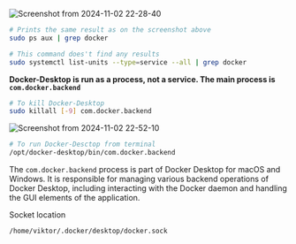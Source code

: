 ![Screenshot from 2024-11-02 22-28-40](https://github.com/user-attachments/assets/6089ed2f-2426-4765-ad57-ad75601f5f5d)

```bash
# Prints the same result as on the screenshot above
sudo ps aux | grep docker
```
```bash
# This command does't find any results
sudo systemctl list-units --type=service --all | grep docker
```

**Docker-Desktop is run as a process, not a service. The main process is `com.docker.backend`**

```bash
# To kill Docker-Desktop
sudo killall [-9] com.docker.backend
```
![Screenshot from 2024-11-02 22-52-10](https://github.com/user-attachments/assets/4673598a-7f47-4b32-b134-679f8cdb4fe8)
```bash
# To run Docker-Desctop from terminal
/opt/docker-desktop/bin/com.docker.backend
```

The `com.docker.backend` process is part of Docker Desktop for macOS and Windows. It is responsible for managing various backend operations of Docker Desktop, including interacting with the Docker daemon and handling the GUI elements of the application.

Socket location
```bash
/home/viktor/.docker/desktop/docker.sock
```
